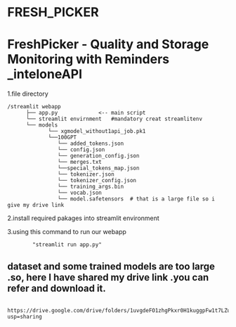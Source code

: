 # FRESH_PICKER

# FreshPicker - Quality and Storage Monitoring with Reminders _inteloneAPI

1.file directory


    /streamlit webapp
          ├── app.py             <-- main script
          └── streamlit envirnment   #mandatory creat streamlitenv  
          └── models
                 └── xgmodel_without1api_job.pk1
                 └──100GPT
                    └── added_tokens.json
                    └── config.json
                    └── generation_config.json
                    └── merges.txt
                    └──special_tokens_map.json
                    └── tokenizer.json
                    └── tokenizer_config.json
                    └── training_args.bin
                    └── vocab.json
                    └── model.safetensors  # that is a large file so i give my drive link
                
                   
                    
          

2.install required pakages into streamlit environment

3.using this command to run our webapp
            
            "streamlit run app.py"


## dataset  and some trained models are too large .so, here I have shared my drive link .you can refer and download it.

            https://drive.google.com/drive/folders/1uvgdeFO1zhgPkxr0H1kuggpFw1t7LZum?usp=sharing
